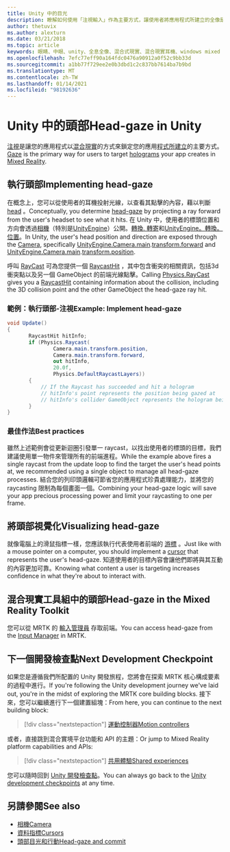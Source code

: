 ```yaml
---
title: Unity 中的目光
description: 瞭解如何使用「注視輸入」作為主要方式，讓使用者將應用程式所建立的全像是以混合現實的形式來設定。
author: thetuvix
ms.author: alexturn
ms.date: 03/21/2018
ms.topic: article
keywords: 眼睛、中眼、unity、全息全像、混合式現實、混合現實耳機、windows mixed reality 耳機、虛擬實境耳機、MRTK、混合現實工具組
ms.openlocfilehash: 7efc77eff90a164fdc0476a90912a0f52c9bb33d
ms.sourcegitcommit: a1bb77f729ee2e0b3dbd1c2c837bb7614ba7b9bd
ms.translationtype: MT
ms.contentlocale: zh-TW
ms.lasthandoff: 01/14/2021
ms.locfileid: "98192636"
---
```

# <a name="head-gaze-in-unity"></a><span data-ttu-id="1e8cf-104">Unity 中的頭部</span><span class="sxs-lookup"><span data-stu-id="1e8cf-104">Head-gaze in Unity</span></span>

<span data-ttu-id="1e8cf-105">[注視](../../design/gaze-and-commit.md)是讓您的應用程式以[混合現實](../../discover/mixed-reality.md)的方式來鎖定您的應用[程式所建立](../../discover/hologram.md)的主要方式。</span><span class="sxs-lookup"><span data-stu-id="1e8cf-105">[Gaze](../../design/gaze-and-commit.md) is the primary way for users to target [holograms](../../discover/hologram.md) your app creates in [Mixed Reality](../../discover/mixed-reality.md).</span></span>

## <a name="implementing-head-gaze"></a><span data-ttu-id="1e8cf-106">執行頭部</span><span class="sxs-lookup"><span data-stu-id="1e8cf-106">Implementing head-gaze</span></span>

<span data-ttu-id="1e8cf-107">在概念上，您可以從使用者的耳機投射光線，以查看其點擊的內容，藉以判斷 [head](../../design/gaze-and-commit.md) 。</span><span class="sxs-lookup"><span data-stu-id="1e8cf-107">Conceptually, you determine [head-gaze](../../design/gaze-and-commit.md) by projecting a ray forward from the user's headset to see what it hits.</span></span> <span data-ttu-id="1e8cf-108">在 Unity 中，使用者的標頭位置和方向會透過[相機](camera-in-unity.md)（特別是[UnityEngine](https://docs.unity3d.com/ScriptReference/Camera-main.html)）公開。[轉換. 轉寄](https://docs.unity3d.com/ScriptReference/Transform-forward.html)和[UnityEngine。](https://docs.unity3d.com/ScriptReference/Camera-main.html)[轉換。位置](https://docs.unity3d.com/ScriptReference/Transform-position.html)。</span><span class="sxs-lookup"><span data-stu-id="1e8cf-108">In Unity, the user's head position and direction are exposed through the [Camera](camera-in-unity.md), specifically [UnityEngine.Camera.main](https://docs.unity3d.com/ScriptReference/Camera-main.html).[transform.forward](https://docs.unity3d.com/ScriptReference/Transform-forward.html) and [UnityEngine.Camera.main](https://docs.unity3d.com/ScriptReference/Camera-main.html).[transform.position](https://docs.unity3d.com/ScriptReference/Transform-position.html).</span></span>

<span data-ttu-id="1e8cf-109">呼叫 [RayCast](https://docs.unity3d.com/ScriptReference/Physics.Raycast.html) 可為您提供一個 [RaycastHit](https://docs.unity3d.com/ScriptReference/RaycastHit.html) ，其中包含衝突的相關資訊，包括3d 衝突點以及另一個 GameObject 的前端光線點擊。</span><span class="sxs-lookup"><span data-stu-id="1e8cf-109">Calling [Physics.RayCast](https://docs.unity3d.com/ScriptReference/Physics.Raycast.html) gives you a [RaycastHit](https://docs.unity3d.com/ScriptReference/RaycastHit.html) containing information about the collision, including the 3D collision point and the other GameObject the head-gaze ray hit.</span></span>

### <a name="example-implement-head-gaze"></a><span data-ttu-id="1e8cf-110">範例：執行頭部-注視</span><span class="sxs-lookup"><span data-stu-id="1e8cf-110">Example: Implement head-gaze</span></span>

```cs
void Update()
{
       RaycastHit hitInfo;
       if (Physics.Raycast(
               Camera.main.transform.position,
               Camera.main.transform.forward,
               out hitInfo,
               20.0f,
               Physics.DefaultRaycastLayers))
       {
           // If the Raycast has succeeded and hit a hologram
           // hitInfo's point represents the position being gazed at
           // hitInfo's collider GameObject represents the hologram being gazed at
       }
}
```

### <a name="best-practices"></a><span data-ttu-id="1e8cf-111">最佳作法</span><span class="sxs-lookup"><span data-stu-id="1e8cf-111">Best practices</span></span>

<span data-ttu-id="1e8cf-112">雖然上述範例會從更新迴圈引發單一 raycast，以找出使用者的標頭的目標，我們建議使用單一物件來管理所有的前端進程。</span><span class="sxs-lookup"><span data-stu-id="1e8cf-112">While the example above fires a single raycast from the update loop to find the target the user's head points at, we recommended using a single object to manage all head-gaze processes.</span></span> <span data-ttu-id="1e8cf-113">結合您的列印頭邏輯可節省您的應用程式珍貴處理能力，並將您的 raycasting 限制為每個畫面一個。</span><span class="sxs-lookup"><span data-stu-id="1e8cf-113">Combining your head-gaze logic will save your app precious processing power and limit your raycasting to one per frame.</span></span>

## <a name="visualizing-head-gaze"></a><span data-ttu-id="1e8cf-114">將頭部視覺化</span><span class="sxs-lookup"><span data-stu-id="1e8cf-114">Visualizing head-gaze</span></span>

<span data-ttu-id="1e8cf-115">就像電腦上的滑鼠指標一樣，您應該執行代表使用者前端的 [游標](../../design/cursors.md) 。</span><span class="sxs-lookup"><span data-stu-id="1e8cf-115">Just like with a mouse pointer on a computer, you should implement a [cursor](../../design/cursors.md) that represents the user's head-gaze.</span></span> <span data-ttu-id="1e8cf-116">知道使用者的目標內容會讓他們即將與其互動的內容更加可靠。</span><span class="sxs-lookup"><span data-stu-id="1e8cf-116">Knowing what content a user is targeting increases confidence in what they're about to interact with.</span></span>

## <a name="head-gaze-in-the-mixed-reality-toolkit"></a><span data-ttu-id="1e8cf-117">混合現實工具組中的頭部</span><span class="sxs-lookup"><span data-stu-id="1e8cf-117">Head-gaze in the Mixed Reality Toolkit</span></span> 
<span data-ttu-id="1e8cf-118">您可以從 MRTK 的 [輸入管理員](https://microsoft.github.io/MixedRealityToolkit-Unity/Documentation/Input/Overview.html) 存取前端。</span><span class="sxs-lookup"><span data-stu-id="1e8cf-118">You can access head-gaze from the [Input Manager](https://microsoft.github.io/MixedRealityToolkit-Unity/Documentation/Input/Overview.html) in MRTK.</span></span>

## <a name="next-development-checkpoint"></a><span data-ttu-id="1e8cf-119">下一個開發檢查點</span><span class="sxs-lookup"><span data-stu-id="1e8cf-119">Next Development Checkpoint</span></span>

<span data-ttu-id="1e8cf-120">如果您是遵循我們所配置的 Unity 開發旅程，您將會在探索 MRTK 核心構成要素的過程中進行。</span><span class="sxs-lookup"><span data-stu-id="1e8cf-120">If you're following the Unity development journey we've laid out, you're in the midst of exploring the MRTK core building blocks.</span></span> <span data-ttu-id="1e8cf-121">接下來，您可以繼續進行下一個建置組塊：</span><span class="sxs-lookup"><span data-stu-id="1e8cf-121">From here, you can continue to the next building block:</span></span>

> [!div class="nextstepaction"]
> [<span data-ttu-id="1e8cf-122">運動控制器</span><span class="sxs-lookup"><span data-stu-id="1e8cf-122">Motion controllers</span></span>](motion-controllers-in-unity.md)

<span data-ttu-id="1e8cf-123">或者，直接跳到混合實境平台功能和 API 的主題：</span><span class="sxs-lookup"><span data-stu-id="1e8cf-123">Or jump to Mixed Reality platform capabilities and APIs:</span></span>

> [!div class="nextstepaction"]
> [<span data-ttu-id="1e8cf-124">共用體驗</span><span class="sxs-lookup"><span data-stu-id="1e8cf-124">Shared experiences</span></span>](shared-experiences-in-unity.md)

<span data-ttu-id="1e8cf-125">您可以隨時回到 [Unity 開發檢查點](unity-development-overview.md#2-core-building-blocks)。</span><span class="sxs-lookup"><span data-stu-id="1e8cf-125">You can always go back to the [Unity development checkpoints](unity-development-overview.md#2-core-building-blocks) at any time.</span></span>

## <a name="see-also"></a><span data-ttu-id="1e8cf-126">另請參閱</span><span class="sxs-lookup"><span data-stu-id="1e8cf-126">See also</span></span>
* [<span data-ttu-id="1e8cf-127">相機</span><span class="sxs-lookup"><span data-stu-id="1e8cf-127">Camera</span></span>](camera-in-unity.md)
* [<span data-ttu-id="1e8cf-128">資料指標</span><span class="sxs-lookup"><span data-stu-id="1e8cf-128">Cursors</span></span>](../../design/cursors.md)
* [<span data-ttu-id="1e8cf-129">頭部目光和行動</span><span class="sxs-lookup"><span data-stu-id="1e8cf-129">Head-gaze and commit</span></span>](../../design/gaze-and-commit.md)
